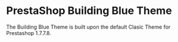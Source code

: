 # PrestaShop Building Blue Theme

The Building Blue Theme is built upon the default Clasic Theme for Prestashop 1.7.7.8.
